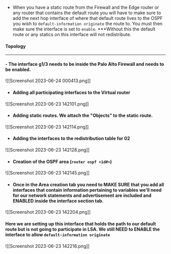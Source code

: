 - When you have a static route from the Firewall and the Edge router or any router that contains the default route you will have to make sure to add the next hop interface of where that default route lives to the OSPF you wish to `default-information originate` the route to. You must then make sure the interface is set to `enable`. ***Without this the default route or any statics on this interface will not redistribute.

#### Topology
--- 
#### - The interface g1/3 needs to be inside the Palo Alto Firewall and needs to be enabled.

![[Screenshot 2023-06-24 000413.png]]


- #### Adding all participating interfaces to the Virtual router
![[Screenshot 2023-06-23 142101.png]]

- #### Adding static routes. We attach the "Objects" to the static route.
![[Screenshot 2023-06-23 142114.png]]

- #### Adding the interfaces to the redistribution table for 02
![[Screenshot 2023-06-23 142128.png]]

- #### Creation of the OSPF area (`router ospf <id#>`)
![[Screenshot 2023-06-23 142145.png]]

- #### Once in the Area creation tab you need to MAKE SURE that you add all interfaces that contain information pertaining to variables we'll need for our network statements and advertisement are included and ENABLED inside the interface section tab.
![[Screenshot 2023-06-23 142204.png]]

#### Here we are setting up this interface that holds the path to our default route but is not going to participate in LSA. We still NEED to ENABLE the interface to allow `default-information originate`
![[Screenshot 2023-06-23 142216.png]]



